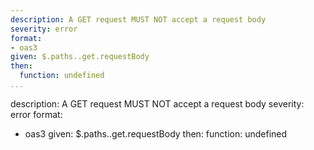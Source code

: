 ```yaml
---
description: A GET request MUST NOT accept a request body
severity: error
format:
- oas3
given: $.paths..get.requestBody
then:
  function: undefined
...
```

description: A GET request MUST NOT accept a request body
severity: error
format:
- oas3
given: $.paths..get.requestBody
then:
  function: undefined
